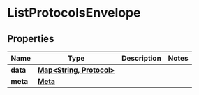 

# ListProtocolsEnvelope


## Properties

| Name | Type | Description | Notes |
|------------ | ------------- | ------------- | -------------|
|**data** | [**Map&lt;String, Protocol&gt;**](Protocol.md) |  |  |
|**meta** | [**Meta**](Meta.md) |  |  |



